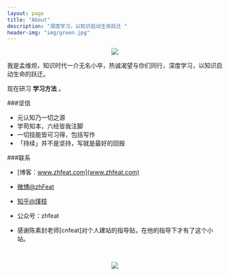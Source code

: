 ```yaml
---
layout: page
title: "About"
description: "深度学习，以知识启动生命跃迁 "
header-img: "img/green.jpg"
---
```



<center>
    <p><img src="http://7xlfkx.com1.z0.glb.clouddn.com/white2.jpg" align="center"></p>
</center>

我是孟维炟，知识时代一介无名小卒，热诚渴望与你们同行，深度学习，以知识启动生命的跃迁。

现在研习 **学习方法** 。

###坚信


- 元认知乃一切之源
- 学苟知本，六经皆我注脚 
- 一切技能皆可习得，包括写作
- 「持续」并不是坚持，写就是最好的回报



###联系

- [博客：www.zhfeat.com](www.zhfeat.com)

- [微博@zhFeat](https://weibo.com/6382285915)

- [知乎@瑾枝](http://www.zhihu.com/people/zhfeat)

- 公众号：zhfeat


- 感谢陈素封老师[cnfeat]对个人建站的指导贴，在他的指导下才有了这个小站。
<center>
    <p><img src="http://i173.photobucket.com/albums/w63/cnfeat/2015-08-29-2_zpsqj7po8eo.png" align="center"></p>
</center>






